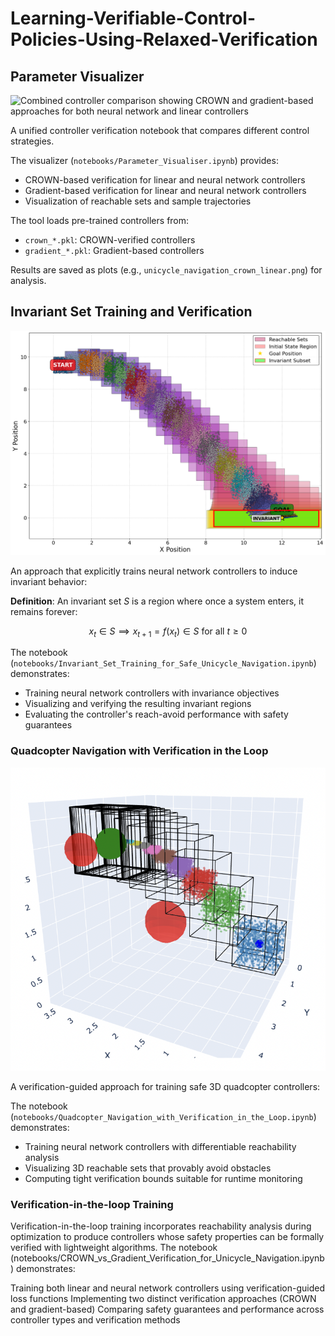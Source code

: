 # Learning-Verifiable-Control-Policies-Using-Relaxed-Verification

## Parameter Visualizer

![Combined controller comparison showing CROWN and gradient-based approaches for both neural network and linear controllers](images/combined.png)

A unified controller verification notebook that compares different control strategies.

The visualizer (`notebooks/Parameter_Visualiser.ipynb`) provides:
- CROWN-based verification for linear and neural network controllers
- Gradient-based verification for linear and neural network controllers
- Visualization of reachable sets and sample trajectories

The tool loads pre-trained controllers from:
- `crown_*.pkl`: CROWN-verified controllers
- `gradient_*.pkl`: Gradient-based controllers

Results are saved as plots (e.g., `unicycle_navigation_crown_linear.png`) for analysis.

## Invariant Set Training and Verification

![Unicycle navigation with invariant set highlighted](images/invariant.png)

An approach that explicitly trains neural network controllers to induce invariant behavior:


**Definition**: An invariant set $S$ is a region where once a system enters, it remains forever:

$$x_t \in S \implies x_{t+1} = f(x_t) \in S \text{ for all } t \geq 0$$

The notebook (`notebooks/Invariant_Set_Training_for_Safe_Unicycle_Navigation.ipynb`) demonstrates:
- Training neural network controllers with invariance objectives
- Visualizing and verifying the resulting invariant regions
- Evaluating the controller's reach-avoid performance with safety guarantees

### Quadcopter Navigation with Verification in the Loop

![Quadcopter Navigation with Verification in the Loop](images/quad2.png)

A verification-guided approach for training safe 3D quadcopter controllers:

The notebook (`notebooks/Quadcopter_Navigation_with_Verification_in_the_Loop.ipynb`) demonstrates:
* Training neural network controllers with differentiable reachability analysis
* Visualizing 3D reachable sets that provably avoid obstacles
* Computing tight verification bounds suitable for runtime monitoring

### Verification-in-the-loop Training

Verification-in-the-loop training incorporates reachability analysis during optimization to produce controllers whose safety properties can be formally verified with lightweight algorithms.
The notebook (notebooks/CROWN_vs_Gradient_Verification_for_Unicycle_Navigation.ipynb) demonstrates:

Training both linear and neural network controllers using verification-guided loss functions
Implementing two distinct verification approaches (CROWN and gradient-based)
Comparing safety guarantees and performance across controller types and verification methods
